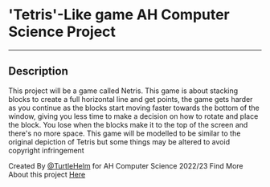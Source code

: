 # 'Tetris'-Like game AH Computer Science Project

---

## Description

This project will be a game called Netris. This game is about stacking blocks to create a full horizontal line and get points, the game gets harder as you continue as the blocks start moving faster towards the bottom of the window, giving you less time to make a decision on how to rotate and place the block. You lose when the blocks make it to the top of the screen and there's no more space. This game will be modelled to be similar to the original depiction of Tetris but some things may be altered to avoid copyright infringement

Created By [@TurtleHelm](https://github.com/TurtleHelm) for AH Computer Science 2022/23
Find More About this project [Here](https://github.com/TurtleHelm/AHC-Project/blob/main/Write%20Up/Proposal.md)
